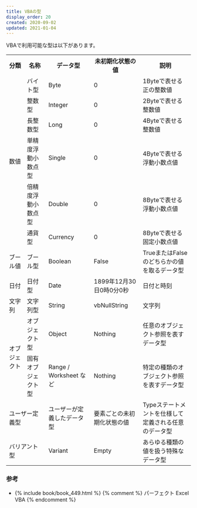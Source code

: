 ```yaml
---
title: VBAの型
display_order: 20
created: 2020-09-02
updated: 2021-01-04
---
```

VBAで利用可能な型は以下があります。

<table class="normal">
    <tr>
        <th>分類</th>
        <th>名称</th>
        <th>データ型</th>
        <th>未初期化状態の値</th>
        <th>説明</th>
    </tr>
    <tr>
        <td rowspan="6">数値</td>
        <td>バイト型</td>
        <td>Byte</td>
        <td>0</td>
        <td>1Byteで表せる正の整数値</td>
    </tr>
    <tr>
        <td>整数型</td>
        <td>Integer</td>
        <td>0</td>
        <td>2Byteで表せる整数値</td>
    </tr>
    <tr>
        <td>長整数型</td>
        <td>Long</td>
        <td>0</td>
        <td>4Byteで表せる整数値</td>
    </tr>
    <tr>
        <td>単精度浮動小数点型</td>
        <td>Single</td>
        <td>0</td>
        <td>4Byteで表せる浮動小数点値</td>
    </tr>
    <tr>
        <td>倍精度浮動小数点型</td>
        <td>Double</td>
        <td>0</td>
        <td>8Byteで表せる浮動小数点値</td>
    </tr>
    <tr>
        <td>通貨型</td>
        <td>Currency</td>
        <td>0</td>
        <td>8Byteで表せる固定小数点値</td>
    </tr>
    <tr>
        <td>ブール値</td>
        <td>ブール型</td>
        <td>Boolean</td>
        <td>False</td>
        <td>TrueまたはFalseのどちらかの値を取るデータ型</td>
    </tr>
    <tr>
        <td>日付</td>
        <td>日付型</td>
        <td>Date</td>
        <td>1899年12月30日0時0分0秒</td>
        <td>日付と時刻</td>
    </tr>
    <tr>
        <td>文字列</td>
        <td>文字列型</td>
        <td>String</td>
        <td>vbNullString</td>
        <td>文字列</td>
    </tr>
    <tr>
        <td rowspan="2">オブジェクト</td>
        <td>オブジェクト型</td>
        <td>Object</td>
        <td>Nothing</td>
        <td>任意のオブジェクト参照を表すデータ型</td>
    </tr>
    <tr>
        <td>固有オブジェクト型</td>
        <td>Range / Worksheet など</td>
        <td>Nothing</td>
        <td>特定の種類のオブジェクト参照を表すデータ型</td>
    </tr>
    <tr>
        <td colspan="2">ユーザー定義型</td>
        <td>ユーザーが定義したデータ型</td>
        <td>要素ごとの未初期化状態の値</td>
        <td>Typeステートメントを仕様して定義される任意のデータ型</td>
    </tr>
    <tr>
        <td colspan="2">バリアント型</td>
        <td>Variant</td>
        <td>Empty</td>
        <td>あらゆる種類の値を扱う特殊なデータ型</td>
    </tr>
</table>


### 参考

- {% include book/book_449.html %} {% comment %} パーフェクト Excel VBA {% endcomment %}